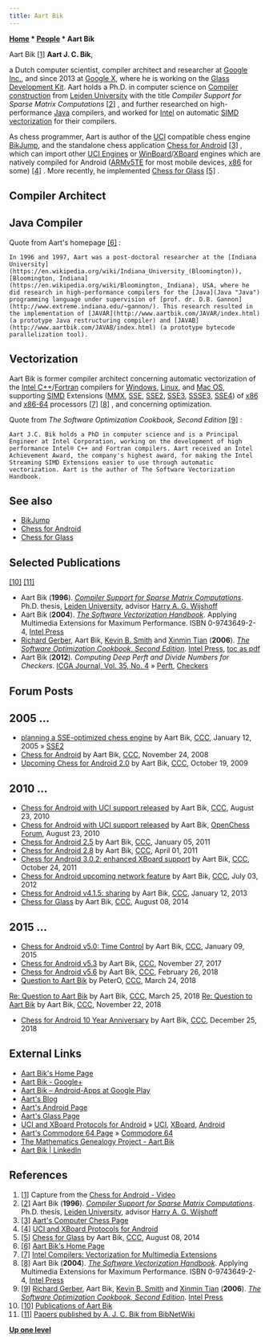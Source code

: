 ```yaml
---
title: Aart Bik
---
```

**[Home](Home "Home") * [People](People "People") * Aart Bik**

[](File:AartBik.jpg) Aart Bik <a id="cite-note-1" href="#cite-ref-1">[1]</a>
**Aart J. C. Bik**,

a Dutch computer scientist, compiler architect and researcher at [Google Inc.](index.php?title=Google&action=edit&redlink=1 "Google (page does not exist)"), and since 2013 at [Google X](https://en.wikipedia.org/wiki/Google_X), where he is working on the [Glass Development Kit](https://en.wikipedia.org/wiki/Google_Glass#Development). Aart holds a Ph.D. in computer science on [Compiler construction](https://en.wikipedia.org/wiki/Compiler_construction) from [Leiden University](Leiden_University "Leiden University") with the title *Compiler Support for Sparse Matrix Computations* <a id="cite-note-2" href="#cite-ref-2">[2]</a> , and further researched on high-performance [Java](Java "Java") compilers, and worked for [Intel](Intel "Intel") on automatic [SIMD](SIMD_and_SWAR_Techniques "SIMD and SWAR Techniques") [vectorization](https://en.wikipedia.org/wiki/Vectorization_%28parallel_computing%29) for their compilers.

As chess programmer, Aart is author of the [UCI](UCI "UCI") compatible chess engine [BikJump](BikJump "BikJump"), and the standalone chess application [Chess for Android](Chess_for_Android "Chess for Android") <a id="cite-note-3" href="#cite-ref-3">[3]</a> , which can import other [UCI Engines](Category:UCI "Category:UCI") or [WinBoard](WinBoard "WinBoard")/[XBoard](XBoard "XBoard") engines which are natively compiled for Android ([ARMv5TE](index.php?title=ARMv5TE&action=edit&redlink=1 "ARMv5TE (page does not exist)") for most mobile devices, [x86](X86 "X86") for some) <a id="cite-note-4" href="#cite-ref-4">[4]</a> . More recently, he implemented [Chess for Glass](Chess_for_Glass "Chess for Glass") <a id="cite-note-5" href="#cite-ref-5">[5]</a> .

## Compiler Architect

## Java Compiler

Quote from Aart's homepage <a id="cite-note-6" href="#cite-ref-6">[6]</a> :

```
In 1996 and 1997, Aart was a post-doctoral researcher at the [Indiana University](https://en.wikipedia.org/wiki/Indiana_University_(Bloomington)), [Bloomington, Indiana](https://en.wikipedia.org/wiki/Bloomington,_Indiana), USA, where he did research in high-performance compilers for the [Java](Java "Java") programming language under supervision of [prof. dr. D.B. Gannon](http://www.extreme.indiana.edu/~gannon/). This research resulted in the implementation of [JAVAR](http://www.aartbik.com/JAVAR/index.html) (a prototype Java restructuring compiler) and [JAVAB](http://www.aartbik.com/JAVAB/index.html) (a prototype bytecode parallelization tool). 

```

## Vectorization

Aart Bik is former compiler architect concerning automatic vectorization of the [Intel C++](https://en.wikipedia.org/wiki/Intel_C%2B%2B_Compiler)/[Fortran](https://en.wikipedia.org/wiki/Intel_Fortran_Compiler) compilers for [Windows](Windows "Windows"), [Linux](Linux "Linux"), and [Mac OS](Mac_OS "Mac OS"), supporting [SIMD](SIMD_and_SWAR_Techniques "SIMD and SWAR Techniques") Extensions ([MMX](MMX "MMX"), [SSE](SSE "SSE"), [SSE2](SSE2 "SSE2"), [SSE3](SSE3 "SSE3"), [SSSE3](SSSE3 "SSSE3"), [SSE4](SSE4 "SSE4")) of [x86](X86 "X86") and [x86-64](X86-64 "X86-64") processors <a id="cite-note-7" href="#cite-ref-7">[7]</a> <a id="cite-note-8" href="#cite-ref-8">[8]</a> , and concerning optimization.

Quote from *The Software Optimization Cookbook, Second Edition* <a id="cite-note-9" href="#cite-ref-9">[9]</a> :

```
Aart J.C. Bik holds a PhD in computer science and is a Principal Engineer at Intel Corporation, working on the development of high performance Intel® C++ and Fortran compilers. Aart received an Intel Achievement Award, the company's highest award, for making the Intel Streaming SIMD Extensions easier to use through automatic vectorization. Aart is the author of The Software Vectorization Handbook. 

```

## See also

- [BikJump](BikJump "BikJump")
- [Chess for Android](Chess_for_Android "Chess for Android")
- [Chess for Glass](Chess_for_Glass "Chess for Glass")

## Selected Publications

<a id="cite-note-10" href="#cite-ref-10">[10]</a> <a id="cite-note-11" href="#cite-ref-11">[11]</a>

- Aart Bik (**1996**). *[Compiler Support for Sparse Matrix Computations](http://www.aartbik.com/MT1/sparse.html)*. Ph.D. thesis, [Leiden University](Leiden_University "Leiden University"), advisor [Harry A. G. Wijshoff](Mathematician#Wijshoff "Mathematician")
- Aart Bik (**2004**). *[The Software Vectorization Handbook](http://www.intel.com/intelpress/sum_vmmx.htm)*. Applying Multimedia Extensions for Maximum Performance. ISBN 0-9743649-2-4, [Intel Press](http://www.intel.com/intelpress/)
- [Richard Gerber](http://www.intel.com/intelpress/sum_soc.htm), Aart Bik, [Kevin B. Smith](http://kevinsmi.blogspot.com/) and [Xinmin Tian](http://www.intel.com/technology/itj/2007/v11i4/1-inside/12-authors.htm) (**2006**). *[The Software Optimization Cookbook, Second Edition](http://www.intel.com/intelpress/sum_swcb2.htm)*. [Intel Press](http://www.intel.com/intelpress/), [toc as pdf](http://www3.intel.com/intelpress/toc-swcb2.pdf)
- Aart Bik (**2012**). *Computing Deep Perft and Divide Numbers for Checkers*. [ICGA Journal, Vol. 35, No. 4](ICGA_Journal#35_4 "ICGA Journal") » [Perft](Perft "Perft"), [Checkers](Checkers "Checkers")

## Forum Posts

## 2005 ...

- [planning a SSE-optimized chess engine](https://www.stmintz.com/ccc/index.php?id=405396) by Aart Bik, [CCC](CCC "CCC"), January 12, 2005 » [SSE2](SSE2 "SSE2")
- [Chess for Android](http://www.talkchess.com/forum/viewtopic.php?p=233475) by Aart Bik, [CCC](CCC "CCC"), November 24, 2008
- [Upcoming Chess for Android 2.0](http://www.talkchess.com/forum/viewtopic.php?p=297531) by Aart Bik, [CCC](CCC "CCC"), October 19, 2009

## 2010 ...

- [Chess for Android with UCI support released](http://www.talkchess.com/forum/viewtopic.php?p=367672) by Aart Bik, [CCC](CCC "CCC"), August 23, 2010
- [Chess for Android with UCI support released](http://www.open-chess.org/viewtopic.php?f=7&t=601) by Aart Bik, [OpenChess Forum](Computer_Chess_Forums "Computer Chess Forums"), August 23, 2010
- [Chess for Android 2.5](http://www.talkchess.com/forum/viewtopic.php?p=386266) by Aart Bik, [CCC](CCC "CCC"), January 05, 2011
- [Chess for Android 2.8](http://www.talkchess.com/forum/viewtopic.php?p=401672) by Aart Bik, [CCC](CCC "CCC"), April 01, 2011
- [Chess for Android 3.0.2: enhanced XBoard support](http://www.talkchess.com/forum/viewtopic.php?t=40883) by Aart Bik, [CCC](CCC "CCC"), October 24, 2011
- [Chess for Android upcoming network feature](http://www.talkchess.com/forum/viewtopic.php?t=44285) by Aart Bik, [CCC](CCC "CCC"), July 03, 2012
- [Chess for Android v4.1.5: sharing](http://www.talkchess.com/forum/viewtopic.php?t=46849) by Aart Bik, [CCC](CCC "CCC"), January 12, 2013
- [Chess for Glass](http://www.talkchess.com/forum/viewtopic.php?t=53225) by Aart Bik, [CCC](CCC "CCC"), August 08, 2014

## 2015 ...

- [Chess for Android v5.0: Time Control](http://www.talkchess.com/forum/viewtopic.php?t=54914) by Aart Bik, [CCC](CCC "CCC"), January 09, 2015
- [Chess for Android v5.3](http://www.talkchess.com/forum/viewtopic.php?t=65833) by Aart Bik, [CCC](CCC "CCC"), November 27, 2017
- [Chess for Android v5.6](http://www.talkchess.com/forum/viewtopic.php?t=66692) by Aart Bik, [CCC](CCC "CCC"), February 26, 2018
- [Question to Aart Bik](http://www.talkchess.com/forum3/viewtopic.php?f=2&t=66920) by PeterO, [CCC](CCC "CCC"), March 24, 2018

[Re: Question to Aart Bik](http://www.talkchess.com/forum3/viewtopic.php?f=2&t=66920&start=2) by Aart Bik, [CCC](CCC "CCC"), March 25, 2018
[Re: Question to Aart Bik](http://www.talkchess.com/forum3/viewtopic.php?f=2&t=66920&start=59) by Aart Bik, [CCC](CCC "CCC"), November 22, 2018

- [Chess for Android 10 Year Anniversary](http://www.talkchess.com/forum3/viewtopic.php?f=2&t=69383) by Aart Bik, [CCC](CCC "CCC"), December 25, 2018

## External Links

- [Aart Bik's Home Page](http://www.aartbik.com/)
- [Aart Bik - Google+](https://plus.google.com/+AartBik/about)
- [Aart Bik – Android-Apps at Google Play](https://play.google.com/store/apps/developer?id=Aart+Bik)
- [Aart's Blog](http://aartbik.blogspot.com/)
- [Aart's Android Page](http://www.aartbik.com/MISC/android.html)
- [Aart's Glass Page](http://www.aartbik.com/GLASS/index.html)
- [UCI and XBoard Protocols for Android](http://www.aartbik.com/MISC/uchess.html) » [UCI](UCI "UCI"), [XBoard](XBoard "XBoard"), [Android](Android "Android")
- [Aart's Commodore 64 Page](http://www.aartbik.com/MISC/c64.html) » [Commodore 64](Commodore_64 "Commodore 64")
- [The Mathematics Genealogy Project - Aart Bik](https://genealogy.math.ndsu.nodak.edu/id.php?id=118760)
- [Aart Bik | LinkedIn](https://www.linkedin.com/in/aartbik/)

## References

1. <a id="cite-ref-1" href="#cite-note-1">[1]</a> Capture from the [Chess for Android - Video](Chess_for_Android#Video "Chess for Android")
1. <a id="cite-ref-2" href="#cite-note-2">[2]</a> Aart Bik (**1996**). *[Compiler Support for Sparse Matrix Computations](http://www.aartbik.com/MT1/sparse.html)*. Ph.D. thesis, [Leiden University](Leiden_University "Leiden University"), advisor [Harry A. G. Wijshoff](Mathematician#Wijshoff "Mathematician")
1. <a id="cite-ref-3" href="#cite-note-3">[3]</a> [Aart's Computer Chess Page](http://www.aartbik.com/MISC/chess.html)
1. <a id="cite-ref-4" href="#cite-note-4">[4]</a> [UCI and XBoard Protocols for Android](http://www.aartbik.com/MISC/uchess.html)
1. <a id="cite-ref-5" href="#cite-note-5">[5]</a> [Chess for Glass](http://www.talkchess.com/forum/viewtopic.php?t=53225) by Aart Bik, [CCC](CCC "CCC"), August 08, 2014
1. <a id="cite-ref-6" href="#cite-note-6">[6]</a> [Aart Bik's Home Page](http://www.aartbik.com/)
1. <a id="cite-ref-7" href="#cite-note-7">[7]</a> [Intel Compilers: Vectorization for Multimedia Extensions](http://www.aartbik.com/SSE/index.html)
1. <a id="cite-ref-8" href="#cite-note-8">[8]</a> Aart Bik (**2004**). *[The Software Vectorization Handbook](http://www.intel.com/intelpress/sum_vmmx.htm)*. Applying Multimedia Extensions for Maximum Performance. ISBN 0-9743649-2-4, [Intel Press](http://www.intel.com/intelpress/)
1. <a id="cite-ref-9" href="#cite-note-9">[9]</a> [Richard Gerber](http://www.intel.com/intelpress/sum_soc.htm), Aart Bik, [Kevin B. Smith](http://kevinsmi.blogspot.com/) and [Xinmin Tian](http://www.intel.com/technology/itj/2007/v11i4/1-inside/12-authors.htm) (**2006**). *[The Software Optimization Cookbook, Second Edition](http://www.intel.com/intelpress/sum_swcb2.htm)*. [Intel Press](http://www.intel.com/intelpress/)
1. <a id="cite-ref-10" href="#cite-note-10">[10]</a> [Publications of Aart Bik](http://www.aartbik.com/pub.html)
1. <a id="cite-ref-11" href="#cite-note-11">[11]</a> [Papers published by A. J. C. Bik from BibNetWiki](http://bibnetwiki.org/wiki/Category:A._J._C._Bik_Paper)

**[Up one level](People "People")**

